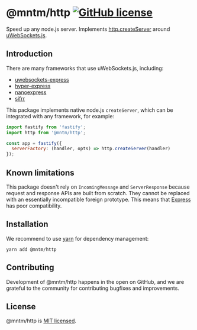 # @mntm/http [![GitHub license](https://img.shields.io/badge/license-MIT-blue.svg)](https://github.com/maxi-team/http/blob/master/LICENSE)

Speed up any node.js server. Implements [http.createServer](https://nodejs.org/api/http.html#httpcreateserveroptions-requestlistener) around [uWebSockets.js](https://github.com/uNetworking/uWebSockets.js).

## Introduction

There are many frameworks that use uWebSockets.js, including:

- [uwebsockets-express](https://github.com/colyseus/uWebSockets-express)
- [hyper-express](https://github.com/kartikk221/hyper-express)
- [nanoexpress](https://github.com/nanoexpress/nanoexpress)
- [sifrr](https://github.com/sifrr/sifrr)

This package implements native node.js `createServer`, which can be integrated with any framework, for example:

```js
import fastify from 'fastify';
import http from '@mntm/http';

const app = fastify({
  serverFactory: (handler, opts) => http.createServer(handler)
});
```

## Known limitations

This package doesn't rely on `IncomingMessage` and `ServerResponse` because request and response APIs are built from scratch. They cannot be replaced with an essentially incompatible foreign prototype. This means that [Express](https://github.com/expressjs/express/blob/master/lib/middleware/init.js#L35-L36) has poor compatibility.

## Installation

We recommend to use [yarn](https://classic.yarnpkg.com/en/docs/install/) for dependency management:

```shell
yarn add @mntm/http
```

## Contributing

Development of @mntm/http happens in the open on GitHub, and we are grateful to the community for contributing bugfixes and improvements.

## License

@mntm/http is [MIT licensed](./LICENSE).
